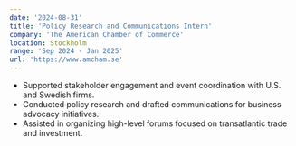 ```yaml
---
date: '2024-08-31'
title: 'Policy Research and Communications Intern'
company: 'The American Chamber of Commerce'
location: Stockholm
range: 'Sep 2024 - Jan 2025'
url: 'https://www.amcham.se'
---
```


- Supported stakeholder engagement and event coordination with U.S. and Swedish firms.
- Conducted policy research and drafted communications for business advocacy initiatives.
- Assisted in organizing high-level forums focused on transatlantic trade and investment.
